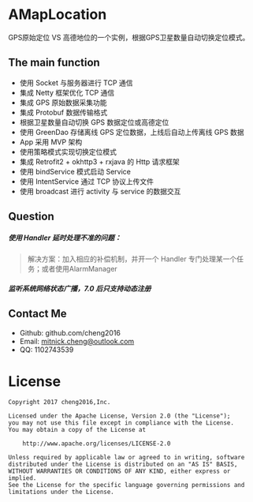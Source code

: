 # AMapLocation
GPS原始定位 VS 高德地位的一个实例，根据GPS卫星数量自动切换定位模式。




## The main function

- 使用 Socket 与服务器进行 TCP 通信
- 集成 Netty 框架优化 TCP 通信
- 集成 GPS 原始数据采集功能
- 集成 Protobuf 数据传输格式
- 根据卫星数量自动切换 GPS 数据定位或高德定位
- 使用 GreenDao 存储离线 GPS 定位数据，上线后自动上传离线 GPS 数据
- App 采用 MVP 架构
- 使用策略模式实现切换定位模式
- 集成 Retrofit2 + okhttp3 + rxjava 的 Http 请求框架
- 使用 bindService 模式启动 Service
- 使用 IntentService 通过 TCP 协议上传文件
- 使用 broadcast 进行 activity 与 service 的数据交互 




## Question

##### 使用 Handler 延时处理不准的问题：

> 解决方案：加入相应的补偿机制，并开一个 Handler 专门处理某一个任务；或者使用AlarmManager

##### 监听系统网络状态广播，7.0 后只支持动态注册



## Contact Me

- Github: github.com/cheng2016
- Email: mitnick.cheng@outlook.com
- QQ: 1102743539


# License

    Copyright 2017 cheng2016,Inc.
    
    Licensed under the Apache License, Version 2.0 (the "License");
    you may not use this file except in compliance with the License.
    You may obtain a copy of the License at
    
        http://www.apache.org/licenses/LICENSE-2.0
    
    Unless required by applicable law or agreed to in writing, software
    distributed under the License is distributed on an "AS IS" BASIS,
    WITHOUT WARRANTIES OR CONDITIONS OF ANY KIND, either express or implied.
    See the License for the specific language governing permissions and
    limitations under the License.


